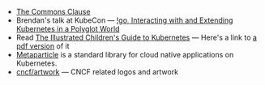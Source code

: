 - [The Commons Clause](https://commonsclause.com/)
- Brendan's talk at KubeCon — [!go, Interacting with and Extending Kubernetes in a Polyglot World](https://www.youtube.com/watch?v=PyKeFmWSECM)
- Read [The Illustrated Children's Guide to Kubernetes](https://azure.microsoft.com/en-us/resources/videos/the-illustrated-children-s-guide-to-kubernetes/) — Here's a link to [a pdf version](https://cdn.chrisshort.net/The-Illustrated-Childrens-Guide-to-Kubernetes.pdf) of it
- [Metaparticle](https://metaparticle.io/) is a standard library for cloud native applications on Kubernetes.
- [cncf/artwork](https://github.com/cncf/artwork) — CNCF related logos and artwork